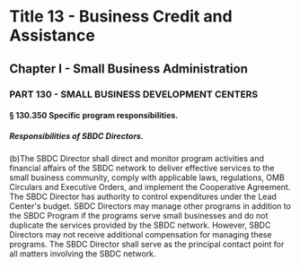 
# Title 13 - Business Credit and Assistance
## Chapter I - Small Business Administration
### PART 130 - SMALL BUSINESS DEVELOPMENT CENTERS
#### § 130.350 Specific program responsibilities.
##### Responsibilities of SBDC Directors.

(b)The SBDC Director shall direct and monitor program activities and financial affairs of the SBDC network to deliver effective services to the small business community, comply with applicable laws, regulations, OMB Circulars and Executive Orders, and implement the Cooperative Agreement. The SBDC Director has authority to control expenditures under the Lead Center's budget. SBDC Directors may manage other programs in addition to the SBDC Program if the programs serve small businesses and do not duplicate the services provided by the SBDC network. However, SBDC Directors may not receive additional compensation for managing these programs. The SBDC Director shall serve as the principal contact point for all matters involving the SBDC network.

